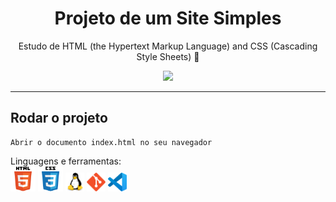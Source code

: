 <h1 align="center">Projeto de um Site Simples </h1>

<p align="center">Estudo de HTML (the Hypertext Markup Language) and CSS (Cascading Style Sheets)  🤖</p>
<div align="center">
<img src="https://user-images.githubusercontent.com/27689460/135731770-ff2abea9-2b18-417a-8171-fa7d0b87daf5.gif" />
</div>

<hr />

## Rodar o projeto 
```
Abrir o documento index.html no seu navegador
```


<p align="left">
Linguagens e ferramentas: <br />
<img src="https://raw.githubusercontent.com/devicons/devicon/master/icons/html5/html5-original-wordmark.svg" alt="html5" width="40" height="40"/> 
<img src="https://raw.githubusercontent.com/devicons/devicon/master/icons/css3/css3-original-wordmark.svg" alt="css3" width="40" height="40"/> 
<img src="https://raw.githubusercontent.com/devicons/devicon/master/icons/linux/linux-original.svg" alt="linux" width="30" height="30" />
<img src="https://raw.githubusercontent.com/devicons/devicon/master/icons/git/git-original.svg" alt="git" width="30" height="30"/>
<img src="https://raw.githubusercontent.com/github/explore/80688e429a7d4ef2fca1e82350fe8e3517d3494d/topics/visual-studio-code/visual-studio-code.png" alt="perl" width="30" height="30" />
